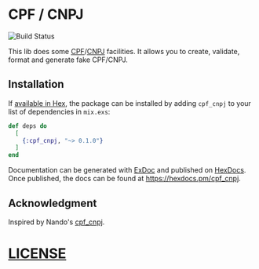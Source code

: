 # CPF / CNPJ
![Build Status](https://github.com/heliohead/cpf_cnpj/actions/workflows/elixir.yml/badge.svg)

This lib does some
[CPF](http://en.wikipedia.org/wiki/Cadastro_de_Pessoas_F%C3%ADsicas)/[CNPJ](http://en.wikipedia.org/wiki/CNPJ)
facilities. It allows you to create, validate, format and generate fake CPF/CNPJ.

## Installation

If [available in Hex](https://hex.pm/docs/publish), the package can be installed
by adding `cpf_cnpj` to your list of dependencies in `mix.exs`:

```elixir
def deps do
  [
    {:cpf_cnpj, "~> 0.1.0"}
  ]
end
```

Documentation can be generated with [ExDoc](https://github.com/elixir-lang/ex_doc)
and published on [HexDocs](https://hexdocs.pm). Once published, the docs can
be found at <https://hexdocs.pm/cpf_cnpj>.

## Acknowledgment
Inspired by  Nando's [cpf_cnpj](https://github.com/fnando/cpf_cnpj).

# [LICENSE](https://github.com/heliohead/cpf_cnpj/LICENSE)
